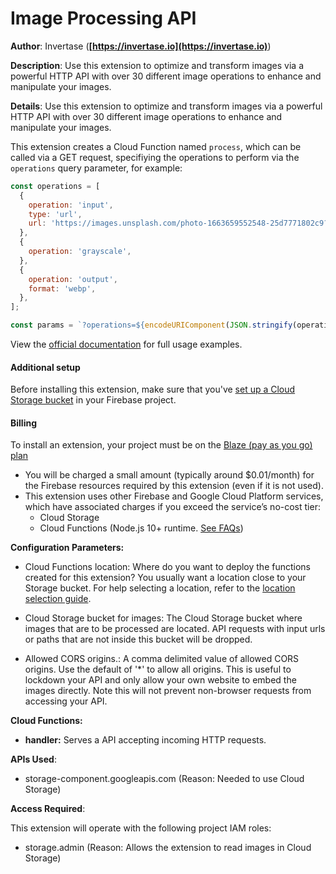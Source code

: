 # Image Processing API

**Author**: Invertase (**[https://invertase.io](https://invertase.io)**)

**Description**: Use this extension to optimize and transform images via a powerful HTTP API with over 30 different image operations to enhance and manipulate your images.



**Details**: Use this extension to optimize and transform images via a powerful HTTP API with over 30 different image operations to enhance and manipulate your images.

This extension creates a Cloud Function named `process`, which can be called via a GET request, specifiying
the operations to perform via the `operations` query parameter, for example:

```js
const operations = [
  {
    operation: 'input',
    type: 'url',
    url: 'https://images.unsplash.com/photo-1663659552548-25d7771802c9?ixlib=rb-1.2.1&ixid=MnwxMjA3fDB8MHxwaG90by1wYWdlfHx8fGVufDB8fHx8&auto=format&fit=crop&w=774&q=80',
  },
  {
    operation: 'grayscale',
  },
  {
    operation: 'output',
    format: 'webp',
  },
];

const params = `?operations=${encodeURIComponent(JSON.stringify(operations))}`;
```

View the [official documentation](https://extensions.invertase.dev/storage-image-processing-api) for full usage examples.

#### Additional setup

Before installing this extension, make sure that you've [set up a Cloud Storage bucket](https://firebase.google.com/docs/storage) in your Firebase project.

#### Billing

To install an extension, your project must be on the [Blaze (pay as you go) plan](https://firebase.google.com/pricing)

- You will be charged a small amount (typically around $0.01/month) for the Firebase resources required by this extension (even if it is not used).
- This extension uses other Firebase and Google Cloud Platform services, which have associated charges if you exceed the service’s no-cost tier:
  - Cloud Storage
  - Cloud Functions (Node.js 10+ runtime. [See FAQs](https://firebase.google.com/support/faq#extensions-pricing))




**Configuration Parameters:**

* Cloud Functions location: Where do you want to deploy the functions created for this extension? You usually want a location close to your Storage bucket. For help selecting a location, refer to the [location selection guide](https://firebase.google.com/docs/functions/locations).

* Cloud Storage bucket for images: The Cloud Storage bucket where images that are to be processed are located. API requests with input urls or paths that are not inside this bucket will be dropped.


* Allowed CORS origins.: A comma delimited value of allowed CORS origins. Use the default of '*' to allow all origins. This is useful to lockdown your API and only allow your own website to embed the images directly. Note this will not prevent non-browser requests from accessing your API.




**Cloud Functions:**

* **handler:** Serves a API accepting incoming HTTP requests. 



**APIs Used**:

* storage-component.googleapis.com (Reason: Needed to use Cloud Storage)



**Access Required**:



This extension will operate with the following project IAM roles:

* storage.admin (Reason: Allows the extension to read images in Cloud Storage)
